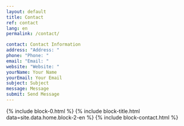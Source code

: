 ```yaml
---
layout: default
title: Contact
ref: contact
lang: en
permalink: /contact/

contact: Contact Information
address: "Address: "
phone: "Phone: "
email: "Email: "
website: "Website: "
yourName: Your Name
yourEmail: Your Email
subject: Subject
message: Message
submit: Send Message
---
```


{% include block-0.html %}
{% include block-title.html data=site.data.home.block-2-en %}
{% include block-contact.html %}
